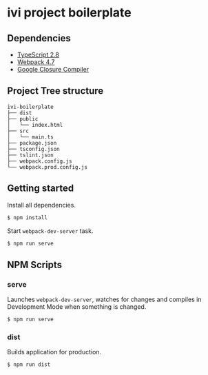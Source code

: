 # ivi project boilerplate

## Dependencies

- [TypeScript 2.8](https://www.typescriptlang.org)
- [Webpack 4.7](https://webpack.js.org)
- [Google Closure Compiler](https://github.com/google/closure-compiler/)

## Project Tree structure

```
ivi-boilerplate
├── dist
├── public
│   └── index.html
├── src
│   └── main.ts
├── package.json
├── tsconfig.json
├── tslint.json
├── webpack.config.js
└── webpack.prod.config.js
```

## Getting started

Install all dependencies.

```sh
$ npm install
```

Start `webpack-dev-server` task.

```sh
$ npm run serve
```

## NPM Scripts

### serve

Launches `webpack-dev-server`, watches for changes and compiles in Development Mode when something is changed.

```sh
$ npm run serve
```

### dist

Builds application for production.

```sh
$ npm run dist
```
